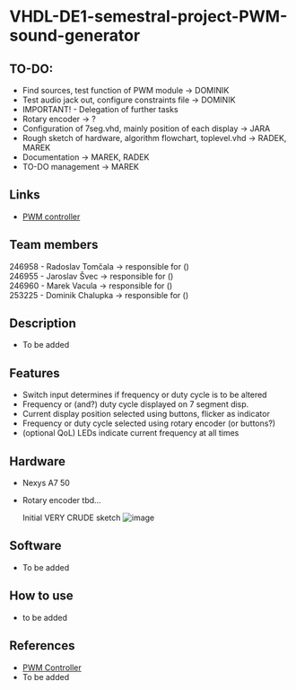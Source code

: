 # VHDL-DE1-semestral-project-PWM-sound-generator
## TO-DO:

- Find sources, test function of PWM module -> DOMINIK
- Test audio jack out,  configure constraints file -> DOMINIK
- IMPORTANT! - Delegation of further tasks
- Rotary encoder -> ?
- Configuration of 7seg.vhd, mainly position of each display -> JARA
- Rough sketch of hardware, algorithm flowchart, toplevel.vhd -> RADEK, MAREK
- Documentation -> MAREK, RADEK
- TO-DO management -> MAREK
  

## Links
- [PWM controller](https://vhdlwhiz.com/pwm-controller/)
## Team members

246958 - Radoslav Tomčala -> responsible for ()\
246955 - Jaroslav Švec -> responsible for ()\
246960 - Marek Vacula -> responsible for ()\
253225 - Dominik Chalupka -> responsible for ()
## Description

- To be added
## Features
- Switch input determines if frequency or duty cycle is to be altered
- Frequency or (and?) duty cycle displayed on 7 segment disp.
- Current display position selected using buttons, flicker as indicator 
- Frequency or duty cycle selected using rotary encoder (or buttons?) 
- (optional QoL) LEDs indicate current frequency at all times
## Hardware

- Nexys A7 50
- Rotary encoder tbd...

  Initial VERY CRUDE sketch
![image](https://github.com/Raddyn/VHDL-DE1-semestral-project-PWM-sound-generator/assets/80957105/55b190b3-6be2-4799-94ce-5403db5ddbc4)
  
## Software

- To be added
## How to use

- to be added
## References
- [PWM Controller](https://vhdlwhiz.com/pwm-controller/)
- To be added

